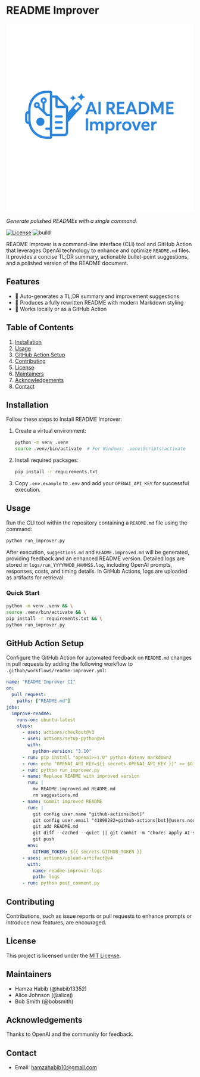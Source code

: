 # README Improver

![Logo](assets/logo.png)

*Generate polished READMEs with a single command.*

[![License](https://img.shields.io/badge/license-MIT-blue.svg)](LICENSE) ![build](https://img.shields.io/badge/build-passing-brightgreen)

README Improver is a command-line interface (CLI) tool and GitHub Action that leverages OpenAI technology to enhance and optimize `README.md` files. It provides a concise TL;DR summary, actionable bullet-point suggestions, and a polished version of the README document.

## Features

- 📄 Auto-generates a TL;DR summary and improvement suggestions
- 📝 Produces a fully rewritten README with modern Markdown styling
- 🧩 Works locally or as a GitHub Action

## Table of Contents

1. [Installation](#installation)
2. [Usage](#usage)
3. [GitHub Action Setup](#github-action-setup)
4. [Contributing](#contributing)
5. [License](#license)
6. [Maintainers](#maintainers)
7. [Acknowledgements](#acknowledgements)
8. [Contact](#contact)

## Installation

Follow these steps to install README Improver:

1. Create a virtual environment:

    ```bash
    python -m venv .venv
    source .venv/bin/activate  # For Windows: .venv\Scripts\activate
    ```

2. Install required packages:

    ```bash
    pip install -r requirements.txt
    ```

3. Copy `.env.example` to `.env` and add your `OPENAI_API_KEY` for successful execution.

## Usage

Run the CLI tool within the repository containing a `README.md` file using the command:

```bash
python run_improver.py
```

After execution, `suggestions.md` and `README.improved.md` will be generated, providing feedback and an enhanced README version. Detailed logs are stored in `logs/run_YYYYMMDD_HHMMSS.log`, including OpenAI prompts, responses, costs, and timing details. In GitHub Actions, logs are uploaded as artifacts for retrieval.

### Quick Start

```bash
python -m venv .venv && \
source .venv/bin/activate && \
pip install -r requirements.txt && \
python run_improver.py
```

## GitHub Action Setup

Configure the GitHub Action for automated feedback on `README.md` changes in pull requests by adding the following workflow to `.github/workflows/readme-improver.yml`:

```yaml
name: "README Improver CI"
on:
  pull_request:
    paths: ["README.md"]
jobs:
  improve-readme:
    runs-on: ubuntu-latest
    steps:
      - uses: actions/checkout@v3
      - uses: actions/setup-python@v4
        with:
          python-version: "3.10"
      - run: pip install "openai>=1.0" python-dotenv markdown2
      - run: echo "OPENAI_API_KEY=${{ secrets.OPENAI_API_KEY }}" >> $GITHUB_ENV
      - run: python run_improver.py
      - name: Replace README with improved version
        run: |
          mv README.improved.md README.md
          rm suggestions.md
      - name: Commit improved README
        run: |
          git config user.name "github-actions[bot]"
          git config user.email "41898282+github-actions[bot]@users.noreply.github.com"
          git add README.md
          git diff --cached --quiet || git commit -m "chore: apply AI-suggested README improvements"
          git push
        env:
          GITHUB_TOKEN: ${{ secrets.GITHUB_TOKEN }}
      - uses: actions/upload-artifact@v4
        with:
          name: readme-improver-logs
          path: logs
      - run: python post_comment.py
```

## Contributing

Contributions, such as issue reports or pull requests to enhance prompts or introduce new features, are encouraged.

## License

This project is licensed under the [MIT License](LICENSE).

## Maintainers

- Hamza Habib (@habib13352)
- Alice Johnson (@alicej)
- Bob Smith (@bobsmith)

## Acknowledgements

Thanks to OpenAI and the community for feedback.

## Contact

- Email: hamzahabib10@gmail.com
